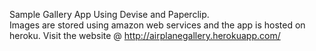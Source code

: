 Sample Gallery App Using Devise and Paperclip.</br>
Images are stored using amazon web services and the app is hosted on heroku.
Visit the website @ http://airplanegallery.herokuapp.com/

